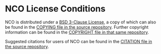 # NCO License Conditions

NCO is distributed under a 
[BSD 3-Clause License](https://opensource.org/licenses/BSD-3-Clause),
a copy of which can also be found in the
[COPYING file in the source repository](https://github.com/nco/nco/blob/master/COPYING).
Further copyright information can be found in the
[COPYRIGHT file in that same repository](https://github.com/nco/nco/blob/master/COPYRIGHT).

Suggested citations for users of NCO can be found in the
[CITATION file in the source repository](https://github.com/nco/nco/blob/master/CITATION).
